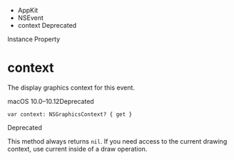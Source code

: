 

- AppKit
- NSEvent
-  context Deprecated

Instance Property

# context

The display graphics context for this event.

macOS 10.0–10.12Deprecated

``` source
var context: NSGraphicsContext? { get }
```

Deprecated

This method always returns `nil`. If you need access to the current drawing context, use current inside of a draw operation.

